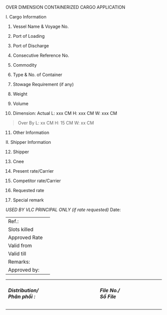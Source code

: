 OVER DIMENSION CONTAINERIZED CARGO APPLICATION

I. Cargo Information

1)  Vessel Name & Voyage No.

2)  Port of Loading

3)  Port of Discharge

4)  Consecutive Reference No.

5)  Commodity

6)  Type & No. of Container

7)  Stowage Requirement (if any)

8)  Weight

9)  Volume

10) Dimension: Actual L: xxx CM H: xxx CM W: xxx CM

> Over By L: xx CM H: 15 CM W: xx CM

11) Other Information

II\. Shipper Information

12) Shipper

13) Cnee

14) Present rate/Carrier

15) Competitor rate/Carrier

16) Requested rate

17) Special remark

*USED BY VLC PRINCIPAL ONLY (if rate requested)* Date:

|               |     |
|---------------|-----|
| Ref.:         |     |
| Slots killed  |     |
| Approved Rate |     |
| Valid from    |     |
| Valid till    |     |
| Remarks:      |     |
| Approved by:  |     |

<table style="width:100%;">
<colgroup>
<col style="width: 29%" />
<col style="width: 28%" />
<col style="width: 16%" />
<col style="width: 24%" />
</colgroup>
<tbody>
<tr>
<td><h5 id="distribution-phân-phối">Distribution/ <em>Phân phối
:</em></h5></td>
<td><h5 id="section"></h5></td>
<td><h5 id="file-no.-số-file">File No./ <em>Số File</em></h5></td>
<td><h5 id="section-1"></h5></td>
</tr>
</tbody>
</table>

